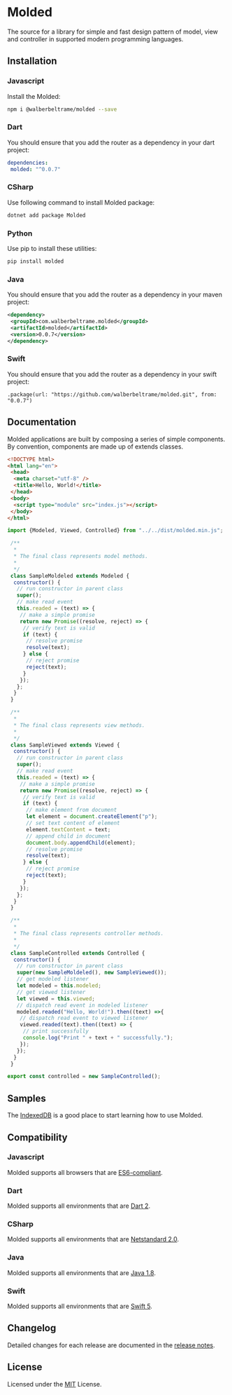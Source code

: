 # Molded
The source for a library for simple and fast design pattern of model, view and controller in supported modern programming languages.

## Installation
### Javascript
Install the Molded:
```bash
npm i @walberbeltrame/molded --save
```
### Dart
You should ensure that you add the router as a dependency in your dart project:
```yaml
dependencies:
 molded: "^0.0.7"
```
### CSharp
Use following command to install Molded package:
```bash
dotnet add package Molded
```
### Python
Use pip to install these utilities:
```bash
pip install molded
```
### Java
You should ensure that you add the router as a dependency in your maven project:
```xml
<dependency>
 <groupId>com.walberbeltrame.molded</groupId>
 <artifactId>molded</artifactId>
 <version>0.0.7</version>
</dependency>
```
### Swift
You should ensure that you add the router as a dependency in your swift project:
```
.package(url: "https://github.com/walberbeltrame/molded.git", from: "0.0.7")
```

## Documentation
Molded applications are built by composing a series of simple components. By convention, components are made up of extends classes.
```html
<!DOCTYPE html>
<html lang="en">
 <head>
  <meta charset="utf-8" />
  <title>Hello, World!</title>
 </head>
 <body>
  <script type="module" src="index.js"></script>
 </body>
</html>
```
```javascript
import {Modeled, Viewed, Controlled} from "../../dist/molded.min.js";

 /**
  * 
  * The final class represents model methods.
  * 
  */
 class SampleMoldeled extends Modeled {
  constructor() {
   // run constructor in parent class
   super();
   // make read event
   this.readed = (text) => {
    // make a simple promise
    return new Promise((resolve, reject) => {
     // verify text is valid
     if (text) {
      // resolve promise
      resolve(text);
     } else {
      // reject promise
      reject(text);
     }
    });
   };
  }
 }

 /**
  * 
  * The final class represents view methods.
  * 
  */
 class SampleViewed extends Viewed {
  constructor() {
   // run constructor in parent class
   super();
   // make read event
   this.readed = (text) => {
    // make a simple promise
    return new Promise((resolve, reject) => {
     // verify text is valid
     if (text) {
      // make element from document
      let element = document.createElement("p");
      // set text content of element
      element.textContent = text;
      // append child in document
      document.body.appendChild(element);
      // resolve promise
      resolve(text);
     } else {
      // reject promise
      reject(text);
     }
    });
   };
  }
 }

 /**
  * 
  * The final class represents controller methods.
  * 
  */
 class SampleControlled extends Controlled {
  constructor() {
   // run constructor in parent class
   super(new SampleMoldeled(), new SampleViewed());
   // get modeled listener
   let modeled = this.modeled;
   // get viewed listener
   let viewed = this.viewed;
   // dispatch read event in modeled listener
   modeled.readed("Hello, World!").then((text) =>{
    // dispatch read event to viewed listener
    viewed.readed(text).then((text) => {
     // print successfully 
     console.log("Print " + text + " successfully.");
    });
   });
  }
 }

export const controlled = new SampleControlled();
```

## Samples
The [IndexedDB](http://walberbeltrame.github.io/molded/samples/indexeddb/) is a good place to start learning how to use Molded.

## Compatibility
### Javascript
Molded supports all browsers that are [ES6-compliant](http://kangax.github.io/compat-table/es6/). 
### Dart
Molded supports all environments that are [Dart 2](https://dart.dev/dart-2).
### CSharp
Molded supports all environments that are [Netstandard 2.0](https://docs.microsoft.com/en-us/dotnet/standard/net-standard).
### Java
Molded supports all environments that are [Java 1.8](https://www.java.com/).
### Swift
Molded supports all environments that are [Swift 5](https://swift.org).

## Changelog
Detailed changes for each release are documented in the [release notes](https://github.com/walberbeltrame/molded/releases).

## License
Licensed under the [MIT](http://opensource.org/licenses/MIT) License.